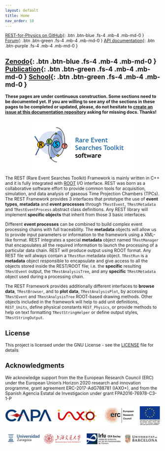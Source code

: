 ```yaml
---
layout: default
title: Home
nav_order: 10
---
```


[REST-for-Physics on GitHub](https://github.com/rest-for-physics){: .btn .btn-blue .fs-4 .mb-4 .mb-md-0 }
[Forum](http://rest-forum.unizar.es){: .btn .btn-green .fs-4 .mb-4 .mb-md-0 }
[API documentation](https://sultan.unizar.es/rest){: .btn .btn-purple .fs-4 .mb-4 .mb-md-0 }

[Zenodo](https://doi.org/10.5281/zenodo.4922415){: .btn .btn-blue .fs-4 .mb-4 .mb-md-0 }
[Publication](https://doi.org/10.1016/j.cpc.2021.108281){: .btn .btn-green .fs-4 .mb-4 .mb-md-0 }
[School](https://indico.capa.unizar.es/event/26/timetable/?view=standard){: .btn .btn-green .fs-4 .mb-4 .mb-md-0 }
---



**These pages are under continuous construction. Some sections need to be documented yet. If you are willing to see any of the sections in these pages to be completed or updated, please, do not hesitate to [create an issue at this documentation repository](https://github.com/rest-for-physics/rest-for-physics.github.io/issues) asking for missing docs. Thanks!**

<p align="center">
<img src="assets/images/RESTlogoFull.png" width="350">
</p>
  
The REST (Rare Event Searches Toolkit) Framework is mainly written in C++ and it is fully integrated with [ROOT](https://root.cern.ch) I/O interface.
REST was born as a collaborative software effort to provide common tools for acquisition, simulation, and data analysis of gaseous Time Projection Chambers (TPCs).
The REST Framework provides 3 interfaces that prototype the use of **event types**, **metadata** and **event processes** through `TRestEvent`, `TRestMetadata` and `TRestEventProcess` abstract class definitions.
Any REST library will implement **specific objects** that inherit from those 3 basic interfaces. 

Different **event processes** can be combined to build complex event processing chains with full traceability. 
The **metadata** objects will allow us to provide input parameters or information to the framework using a XML-like format.
REST integrates a special **metadata** object named `TRestManager` that encapsulates all the required information to launch the processing of a particular data chain.
REST will produce output using ROOT format. Any REST file will always contain a `TRestRun` metadata object.
`TRestRun` is a **metadata** object responsible to encapsulate and give access to all the objects stored inside the REST/ROOT file; 
i.e. the **specific** resulting `TRestEvent` output, the `TRestAnalysisTree`, and any **specific** `TRestMetadata` object used during a processing chain.

The REST Framework provides additionally different interfaces to **browse data**, `TRestBrowser`, and to **plot data**, `TRestAnalysisPlot`, by accessing `TRestEvent` and `TRestAnalysisTree` ROOT-based drawing methods.
Other objects included in the framework will help to add unit definitions, `REST_Units`, define physical constants `REST_Physics`, or provide methods to help on text formatting `TRestStringHelper` or define output styles, `TRestStringOutput`.

## License

This project is licensed under the GNU License - see the [LICENSE](assets/LICENCE) file for details

## Acknowledgments

We acknowledge support from the the European Research Council (ERC) under the European Union’s Horizon 2020 research and innovation programme, grant agreement ERC-2017-AdG788781 (IAXO+), and from the Spanish Agencia Estatal de Investigacion under grant FPA2016-76978-C3-1-P

<p align="center">
<img src="assets/images/ResearchLogos.png" width="600">
</p>

![Insitution logos](assets/images/institution_logos.png)



